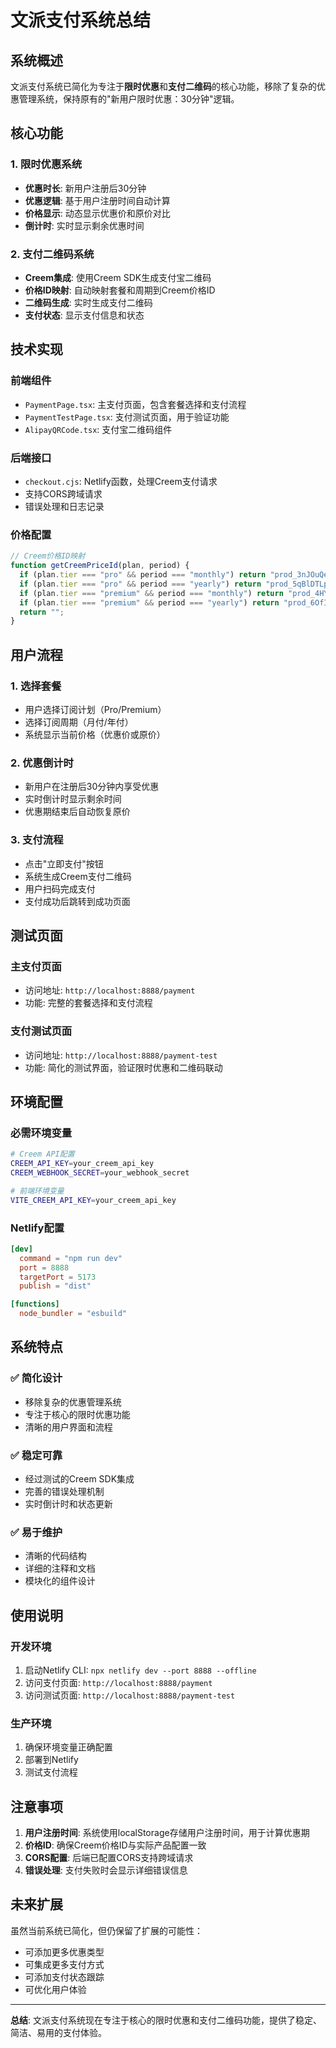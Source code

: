 # 文派支付系统总结

## 系统概述

文派支付系统已简化为专注于**限时优惠**和**支付二维码**的核心功能，移除了复杂的优惠管理系统，保持原有的"新用户限时优惠：30分钟"逻辑。

## 核心功能

### 1. 限时优惠系统
- **优惠时长**: 新用户注册后30分钟
- **优惠逻辑**: 基于用户注册时间自动计算
- **价格显示**: 动态显示优惠价和原价对比
- **倒计时**: 实时显示剩余优惠时间

### 2. 支付二维码系统
- **Creem集成**: 使用Creem SDK生成支付宝二维码
- **价格ID映射**: 自动映射套餐和周期到Creem价格ID
- **二维码生成**: 实时生成支付二维码
- **支付状态**: 显示支付信息和状态

## 技术实现

### 前端组件
- `PaymentPage.tsx`: 主支付页面，包含套餐选择和支付流程
- `PaymentTestPage.tsx`: 支付测试页面，用于验证功能
- `AlipayQRCode.tsx`: 支付宝二维码组件

### 后端接口
- `checkout.cjs`: Netlify函数，处理Creem支付请求
- 支持CORS跨域请求
- 错误处理和日志记录

### 价格配置
```typescript
// Creem价格ID映射
function getCreemPriceId(plan, period) {
  if (plan.tier === "pro" && period === "monthly") return "prod_3nJOuQeVStqkp6JaDcrKHf";
  if (plan.tier === "pro" && period === "yearly") return "prod_5qBlDTLpD3h9gvOZFd4Rgu";
  if (plan.tier === "premium" && period === "monthly") return "prod_4HYBfvrcbXYnbxjlswMj28";
  if (plan.tier === "premium" && period === "yearly") return "prod_6OfIoVnRg2pXsuYceVKOYk";
  return "";
}
```

## 用户流程

### 1. 选择套餐
- 用户选择订阅计划（Pro/Premium）
- 选择订阅周期（月付/年付）
- 系统显示当前价格（优惠价或原价）

### 2. 优惠倒计时
- 新用户在注册后30分钟内享受优惠
- 实时倒计时显示剩余时间
- 优惠期结束后自动恢复原价

### 3. 支付流程
- 点击"立即支付"按钮
- 系统生成Creem支付二维码
- 用户扫码完成支付
- 支付成功后跳转到成功页面

## 测试页面

### 主支付页面
- 访问地址: `http://localhost:8888/payment`
- 功能: 完整的套餐选择和支付流程

### 支付测试页面
- 访问地址: `http://localhost:8888/payment-test`
- 功能: 简化的测试界面，验证限时优惠和二维码联动

## 环境配置

### 必需环境变量
```bash
# Creem API配置
CREEM_API_KEY=your_creem_api_key
CREEM_WEBHOOK_SECRET=your_webhook_secret

# 前端环境变量
VITE_CREEM_API_KEY=your_creem_api_key
```

### Netlify配置
```toml
[dev]
  command = "npm run dev"
  port = 8888
  targetPort = 5173
  publish = "dist"

[functions]
  node_bundler = "esbuild"
```

## 系统特点

### ✅ 简化设计
- 移除复杂的优惠管理系统
- 专注于核心的限时优惠功能
- 清晰的用户界面和流程

### ✅ 稳定可靠
- 经过测试的Creem SDK集成
- 完善的错误处理机制
- 实时倒计时和状态更新

### ✅ 易于维护
- 清晰的代码结构
- 详细的注释和文档
- 模块化的组件设计

## 使用说明

### 开发环境
1. 启动Netlify CLI: `npx netlify dev --port 8888 --offline`
2. 访问支付页面: `http://localhost:8888/payment`
3. 访问测试页面: `http://localhost:8888/payment-test`

### 生产环境
1. 确保环境变量正确配置
2. 部署到Netlify
3. 测试支付流程

## 注意事项

1. **用户注册时间**: 系统使用localStorage存储用户注册时间，用于计算优惠期
2. **价格ID**: 确保Creem价格ID与实际产品配置一致
3. **CORS配置**: 后端已配置CORS支持跨域请求
4. **错误处理**: 支付失败时会显示详细错误信息

## 未来扩展

虽然当前系统已简化，但仍保留了扩展的可能性：
- 可添加更多优惠类型
- 可集成更多支付方式
- 可添加支付状态跟踪
- 可优化用户体验

---

**总结**: 文派支付系统现在专注于核心的限时优惠和支付二维码功能，提供了稳定、简洁、易用的支付体验。 